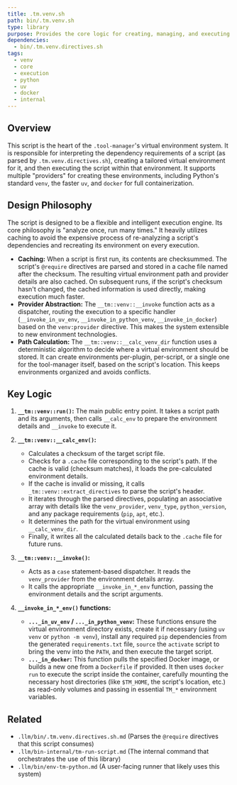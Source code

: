 ```yaml
---
title: .tm.venv.sh
path: bin/.tm.venv.sh
type: library
purpose: Provides the core logic for creating, managing, and executing scripts within isolated virtual environments.
dependencies:
  - bin/.tm.venv.directives.sh
tags:
  - venv
  - core
  - execution
  - python
  - uv
  - docker
  - internal
---
```


## Overview
This script is the heart of the `.tool-manager`'s virtual environment system. It is responsible for interpreting the dependency requirements of a script (as parsed by `.tm.venv.directives.sh`), creating a tailored virtual environment for it, and then executing the script within that environment. It supports multiple "providers" for creating these environments, including Python's standard `venv`, the faster `uv`, and `docker` for full containerization.

## Design Philosophy
The script is designed to be a flexible and intelligent execution engine. Its core philosophy is "analyze once, run many times." It heavily utilizes caching to avoid the expensive process of re-analyzing a script's dependencies and recreating its environment on every execution.

-   **Caching:** When a script is first run, its contents are checksummed. The script's `@require` directives are parsed and stored in a cache file named after the checksum. The resulting virtual environment path and provider details are also cached. On subsequent runs, if the script's checksum hasn't changed, the cached information is used directly, making execution much faster.
-   **Provider Abstraction:** The `__tm::venv::__invoke` function acts as a dispatcher, routing the execution to a specific handler (`__invoke_in_uv_env`, `__invoke_in_python_venv`, `__invoke_in_docker`) based on the `venv:provider` directive. This makes the system extensible to new environment technologies.
-   **Path Calculation:** The `__tm::venv::__calc_venv_dir` function uses a deterministic algorithm to decide where a virtual environment should be stored. It can create environments per-plugin, per-script, or a single one for the tool-manager itself, based on the script's location. This keeps environments organized and avoids conflicts.

## Key Logic
1.  **`__tm::venv::run()`:** The main public entry point. It takes a script path and its arguments, then calls `__calc_env` to prepare the environment details and `__invoke` to execute it.

2.  **`__tm::venv::__calc_env()`:**
    -   Calculates a checksum of the target script file.
    -   Checks for a `.cache` file corresponding to the script's path. If the cache is valid (checksum matches), it loads the pre-calculated environment details.
    -   If the cache is invalid or missing, it calls `_tm::venv::extract_directives` to parse the script's header.
    -   It iterates through the parsed directives, populating an associative array with details like the `venv_provider`, `venv_type`, `python_version`, and any package requirements (`pip`, `apt`, etc.).
    -   It determines the path for the virtual environment using `__calc_venv_dir`.
    -   Finally, it writes all the calculated details back to the `.cache` file for future runs.

3.  **`__tm::venv::__invoke()`:**
    -   Acts as a `case` statement-based dispatcher. It reads the `venv_provider` from the environment details array.
    -   It calls the appropriate `__invoke_in_*_env` function, passing the environment details and the script arguments.

4.  **`__invoke_in_*_env()` functions:**
    -   **`..._in_uv_env` / `..._in_python_venv`:** These functions ensure the virtual environment directory exists, create it if necessary (using `uv venv` or `python -m venv`), install any required `pip` dependencies from the generated `requirements.txt` file, `source` the `activate` script to bring the venv into the `PATH`, and then execute the target script.
    -   **`..._in_docker`:** This function pulls the specified Docker image, or builds a new one from a `Dockerfile` if provided. It then uses `docker run` to execute the script inside the container, carefully mounting the necessary host directories (like `$TM_HOME`, the script's location, etc.) as read-only volumes and passing in essential `TM_*` environment variables.

## Related
-   `.llm/bin/.tm.venv.directives.sh.md` (Parses the `@require` directives that this script consumes)
-   `.llm/bin-internal/tm-run-script.md` (The internal command that orchestrates the use of this library)
-   `.llm/bin/env-tm-python.md` (A user-facing runner that likely uses this system)